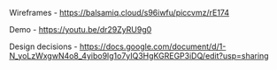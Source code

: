 Wireframes - https://balsamiq.cloud/s96iwfu/piccvmz/rE174

Demo - https://youtu.be/dr29ZyRU9g0

Design decisions - https://docs.google.com/document/d/1-N_yoLzWxgwN4o8_4yibo9lg1o7yIQ3HgKGREGP3iDQ/edit?usp=sharing
